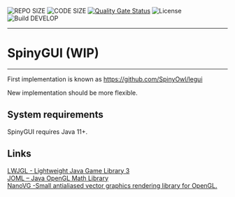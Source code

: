 ![REPO SIZE](https://img.shields.io/github/repo-size/SpinyOwl/SpinyGUI.svg) 
![CODE SIZE](https://img.shields.io/github/languages/code-size/SpinyOwl/SpinyGUI.svg) 
[![Quality Gate Status](https://sonarcloud.io/api/project_badges/measure?project=SpinyOwl_SpinyGUI&metric=alert_status)](https://sonarcloud.io/dashboard?id=SpinyOwl_SpinyGUI)
![License](https://img.shields.io/github/license/SpinyOwl/SpinyGUI.svg)  
![Build DEVELOP](https://github.com/SpinyOwl/SpinyGUI/workflows/Build%20DEVELOP/badge.svg)

---
# SpinyGUI (WIP)
---
First implementation is known as https://github.com/SpinyOwl/legui

New implementation should be more flexible.

## System requirements
SpinyGUI requires Java 11+.

## Links
[LWJGL - Lightweight Java Game Library 3](https://github.com/LWJGL/lwjgl3)  
[JOML – Java OpenGL Math Library](https://github.com/JOML-CI/JOML)  
[NanoVG -Small antialiased vector graphics rendering library for OpenGL.](https://github.com/memononen/nanovg) 
